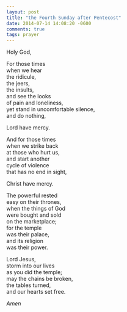 ```yaml
---
layout: post
title: "the Fourth Sunday after Pentecost"
date: 2014-07-14 14:08:20 -0600
comments: true
tags: prayer
---
```


Holy God,

For those times  
when we hear  
the ridicule,  
the jeers,  
the insults,  
and see the looks  
of pain and loneliness,  
yet stand in uncomfortable silence,  
and do nothing,

Lord have mercy.

And for those times  
when we strike back    
at those who hurt us,  
and start another  
cycle of violence  
that has no end in sight,

Christ have mercy.

The powerful rested  
easy on their thrones,  
when the things of God  
were bought and sold  
on the marketplace;  
for the temple  
was their palace,  
and its religion  
was their power.

Lord Jesus,  
storm into our lives   
as you did the temple;    
may the chains be broken,  
the tables turned,  
and our hearts set free.

*Amen*
